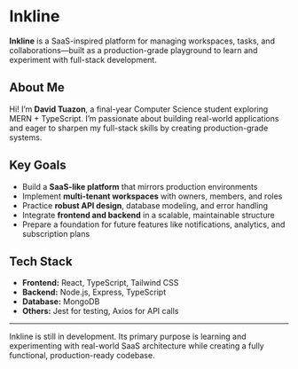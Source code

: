 # Inkline

**Inkline** is a SaaS-inspired platform for managing workspaces, tasks, and collaborations—built as a production-grade playground to learn and experiment with full-stack development.  

## About Me

Hi! I’m **David Tuazon**, a final-year Computer Science student exploring MERN + TypeScript.
I’m passionate about building real-world applications and eager to sharpen my full-stack skills by creating production-grade systems.

## Key Goals
- Build a **SaaS-like platform** that mirrors production environments  
- Implement **multi-tenant workspaces** with owners, members, and roles  
- Practice **robust API design**, database modeling, and error handling  
- Integrate **frontend and backend** in a scalable, maintainable structure  
- Prepare a foundation for future features like notifications, analytics, and subscription plans  

## Tech Stack
- **Frontend:** React, TypeScript, Tailwind CSS  
- **Backend:** Node.js, Express, TypeScript  
- **Database:** MongoDB  
- **Others:** Jest for testing, Axios for API calls  

---

Inkline is still in development. Its primary purpose is learning and experimenting with real-world SaaS architecture while creating a fully functional, production-ready codebase.

